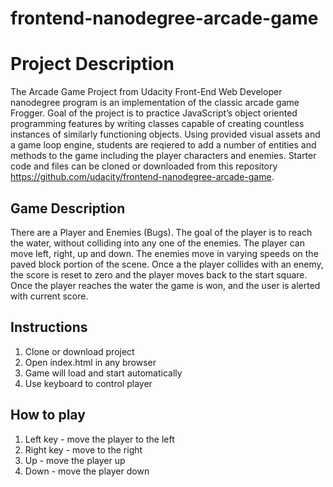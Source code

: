 frontend-nanodegree-arcade-game
===============================

# Project Description

The Arcade Game Project from Udacity Front-End Web Developer nanodegree program is an implementation of the classic arcade game Frogger. Goal of the project is to practice JavaScript’s object oriented programming features by writing classes capable of creating countless instances of similarly functioning objects. Using provided visual assets and a game loop engine, students are reqiered to add a number of entities and methods to the game including the player characters and enemies. Starter code and files can be cloned or downloaded from this repository https://github.com/udacity/frontend-nanodegree-arcade-game.

## Game Description

There are a Player and Enemies (Bugs). The goal of the player is to reach the water, without colliding into any one of the enemies. The player can move left, right, up and down. The enemies move in varying speeds on the paved block portion of the scene. Once a the player collides with an enemy, the score is reset to zero and the player moves back to the start square. Once the player reaches the water the game is won, and the user is alerted with current score.

## Instructions

1. Clone or download project
2. Open index.html in any browser
3. Game will load and start automatically
4. Use keyboard to control player

## How to play

1. Left key - move the player to the left
2. Right key - move to the right
3. Up - move the player up
4. Down - move the player down
